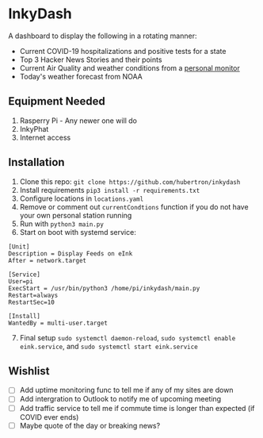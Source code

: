 # InkyDash

A dashboard to display the following in a rotating manner:
* Current COVID-19 hospitalizations and positive tests for a state
* Top 3 Hacker News Stories and their points
* Current Air Quality and weather conditions from a [personal monitor](https://github.com/hubertron/air_quality_monitor)
* Today's weather forecast from NOAA

## Equipment Needed

1. Rasperry Pi - Any newer one will do
2. InkyPhat
3. Internet access

## Installation

1. Clone this repo: `git clone https://github.com/hubertron/inkydash`
2. Install requirements `pip3 install -r requirements.txt`
3. Configure locations in `locations.yaml` 
4. Remove or comment out `currentCondtions` function if you do not have your own personal station running
5. Run with `python3 main.py`
6. Start on boot with systemd service:
```
[Unit]
Description = Display Feeds on eInk
After = network.target

[Service]
User=pi
ExecStart = /usr/bin/python3 /home/pi/inkydash/main.py
Restart=always
RestartSec=10

[Install]
WantedBy = multi-user.target
```
7. Final setup
`sudo systemctl daemon-reload`,
`sudo systemctl enable eink.service`, and
`sudo systemctl start eink.service`


## Wishlist
- [ ] Add uptime monitoring func to tell me if any of my sites are down
- [ ] Add intergration to Outlook to notify me of upcoming meeting
- [ ] Add traffic service to tell me if commute time is longer than expected (if COVID ever ends)
- [ ] Maybe quote of the day or breaking news?
